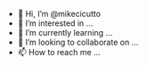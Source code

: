 - 👋 Hi, I’m @mikecicutto
- 👀 I’m interested in ...
- 🌱 I’m currently learning ...
- 💞️ I’m looking to collaborate on ...
- 📫 How to reach me ...

<!---
mikecicutto/mikecicutto is a ✨ special ✨ repository because its `README.md` (this file) appears on your GitHub profile.
You can click the Preview link to take a look at your changes.
--->

